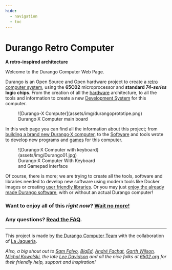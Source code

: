 ```yaml
---
hide:
  - navigation
  - toc
---
```


# Durango Retro Computer

**A retro-inspired architecture**

Welcome to the Durango Computer Web Page.

Durango is an Open Source and Open hardware project to create a
[retro computer system](hard/arch.md),
using the **65C02** microprocessor and **standard _74-series_ logic chips**.
From the creation of all the [hardware](hardware.md) architecture, to all the
tools and information to create a new [Development System](tools.md) for this computer.

<figure markdown>
![Durango-X Computer](assets/img/durangoprototipe.png)
<figcaption>Durango·X Computer main board</figcaption>
</figure>

In this web page you can find all the information about this project; from
[building a brand new Durango·X computer](start/building.md), to the [Software](software.md) and tools wrote to develop new programs and [games](soft/games.md) for this computer.

<figure markdown>
![Durango·X Computer with keyboard](assets/img/Durango01.jpg)
<figcaption>Durango·X Computer With Keyboard 
<br />and Gamepad interface</figcaption>
</figure>

Of course, there is more; we are trying to create all the tools, software and
libraries needed to develop new software using modern tools like Docker images or creating
[user friendly libraries](dev/lang/durangolib.md). Or you may just
[enjoy the already made Durango software](start/running.md),
with or without an actual Durango computer!

### Want to enjoy all of this _right now_? [Wait no more!](started.md)

### Any questions? [Read the FAQ](faq.md).

---
This project is made by [the Durango Computer Team](about.md) with the collaboration of
[La Jaquería](https://lajaqueria.org).

_Also, a big shout out to [Sam Falvo](https://github.com/sam-falvo),
[BigEd](https://github.com/BigEd), [André Fachat](http://6502.org/users/andre/index.html),
[Garth Wilson](http://wilsonmines.com/), [Michal Kowalski](https://sbc.rictor.org/kowalski.html),
the late [Lee Davidson](http://web.archive.org/web/20130308145900/http://mycorner.no-ip.org/6502/ehbasic/index.html)
and all the nice folks at [6502.org](http://6502.org/)
for their friendly help, support and inspiration!_
